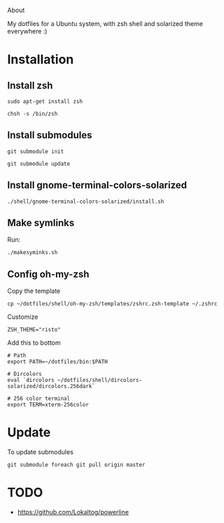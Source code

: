 
About

My dotfiles for a Ubuntu system, with zsh shell and solarized theme everywhere :)

# Installation

## Install zsh

    sudo apt-get install zsh

    chsh -s /bin/zsh

## Install submodules

    git submodule init

    git submodule update

## Install gnome-terminal-colors-solarized

    ./shell/gnome-terminal-colors-solarized/install.sh

## Make symlinks 

Run:

    ./makesyminks.sh

## Config oh-my-zsh

Copy the template

    cp ~/dotfiles/shell/oh-my-zsh/templates/zshrc.zsh-template ~/.zshrc

Customize

    ZSH_THEME="risto"

Add this to bottom

```
# Path
export PATH=~/dotfiles/bin:$PATH
 
# Dircolors
eval `dircolors ~/dotfiles/shell/dircolors-solarized/dircolors.256dark`
 
# 256 color terminal
export TERM=xterm-256color
```

# Update

To update submodules

    git submodule foreach git pull origin master

# TODO

- https://github.com/Lokaltog/powerline
